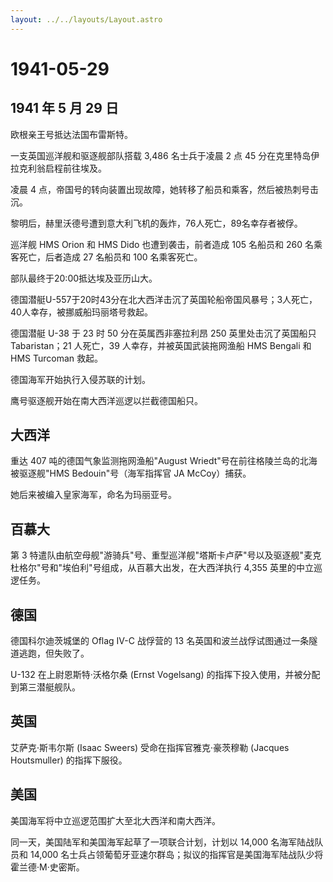 ```yaml
---
layout: ../../layouts/Layout.astro
---
```


# 1941-05-29

## 1941 年 5 月 29 日

欧根亲王号抵达法国布雷斯特。

一支英国巡洋舰和驱逐舰部队搭载 3,486 名士兵于凌晨 2 点 45
分在克里特岛伊拉克利翁启程前往埃及。

凌晨 4
点，帝国号的转向装置出现故障，她转移了船员和乘客，然后被热刺号击沉。

黎明后，赫里沃德号遭到意大利飞机的轰炸，76人死亡，89名幸存者被俘。

巡洋舰 HMS Orion 和 HMS Dido 也遭到袭击，前者造成 105 名船员和 260
名乘客死亡，后者造成 27 名船员和 100 名乘客死亡。

部队最终于20:00抵达埃及亚历山大。

德国潜艇U-557于20时43分在北大西洋击沉了英国轮船帝国风暴号；3人死亡，40人幸存，被挪威船玛丽塔号救起。

德国潜艇 U-38 于 23 时 50 分在英属西非塞拉利昂 250 英里处击沉了英国船只
Tabaristan；21 人死亡，39 人幸存，并被英国武装拖网渔船 HMS Bengali 和
HMS Turcoman 救起。

德国海军开始执行入侵苏联的计划。

鹰号驱逐舰开始在南大西洋巡逻以拦截德国船只。

## 大西洋

重达 407 吨的德国气象监测拖网渔船"August
Wriedt"号在前往格陵兰岛的北海被驱逐舰"HMS Bedouin"号（海军指挥官 JA
McCoy）捕获。

她后来被编入皇家海军，命名为玛丽亚号。

## 百慕大

第 3
特遣队由航空母舰"游骑兵"号、重型巡洋舰"塔斯卡卢萨"号以及驱逐舰"麦克杜格尔"号和"埃伯利"号组成，从百慕大出发，在大西洋执行
4,355 英里的中立巡逻任务。

## 德国

德国科尔迪茨城堡的 Oflag IV-C 战俘营的 13
名英国和波兰战俘试图通过一条隧道逃跑，但失败了。

U-132 在上尉恩斯特·沃格尔桑 (Ernst Vogelsang)
的指挥下投入使用，并被分配到第三潜艇舰队。

## 英国

艾萨克·斯韦尔斯 (Isaac Sweers) 受命在指挥官雅克·豪茨穆勒 (Jacques
Houtsmuller) 的指挥下服役。

## 美国

美国海军将中立巡逻范围扩大至北大西洋和南大西洋。

同一天，美国陆军和美国海军起草了一项联合计划，计划以 14,000
名海军陆战队员和 14,000
名士兵占领葡萄牙亚速尔群岛；拟议的指挥官是美国海军陆战队少将霍兰德·M·史密斯。